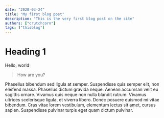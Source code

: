 ```yaml
---
date: "2020-03-24"
title: "My first blog post"
description: "This is the very first blog post on the site"
authors: ["crutchcorn"]
tags: ["thisblog"]
---
```


# Heading 1

Hello, world

> How are you?

Phasellus bibendum sed ligula at semper. Suspendisse quis semper elit, non eleifend massa. Phasellus dictum gravida neque. Aenean accumsan velit eu sagittis ornare. Vivamus quis neque non nulla blandit rutrum. Vivamus ultrices scelerisque ligula, et viverra libero. Donec posuere euismod mi vitae bibendum. Cras vitae lorem vestibulum, elementum lectus sit amet, cursus sapien. Suspendisse pulvinar turpis eget quam dictum pulvinar.
